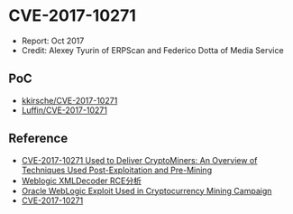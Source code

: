 # CVE-2017-10271

- Report: Oct 2017
- Credit: Alexey Tyurin of ERPScan and Federico Dotta of Media Service

## PoC

- [kkirsche/CVE-2017-10271](https://github.com/kkirsche/CVE-2017-10271)
- [Luffin/CVE-2017-10271](https://github.com/Luffin/CVE-2017-10271)

## Reference

- [CVE-2017-10271 Used to Deliver CryptoMiners: An Overview of Techniques Used Post-Exploitation and Pre-Mining](https://www.fireeye.com/blog/threat-research/2018/02/cve-2017-10271-used-to-deliver-cryptominers.html)
- [Weblogic XMLDecoder RCE分析](http://xxlegend.com/2017/12/23/Weblogic%20XMLDecoder%20RCE%E5%88%86%E6%9E%90/)
- [Oracle WebLogic Exploit Used in Cryptocurrency Mining Campaign](https://www.darkreading.com/vulnerabilities---threats/oracle-weblogic-exploit-used-in-cryptocurrency-mining-campaign/d/d-id/1330791)
- [CVE-2017-10271](https://www.cve.mitre.org/cgi-bin/cvename.cgi?name=CVE-2017-10271)

